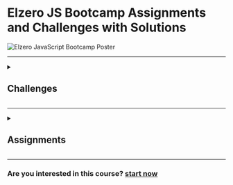 # Elzero JS Bootcamp Assignments and Challenges with Solutions
![Elzero JavaScript Bootcamp Poster](https://github.com/Nzer551/Elzero-JS-Bootcamp/blob/master/Image/JS-Bootcamp.png)
<hr/>
<details>
<summary>
 
## Challenges
 
</summary>

- :white_check_mark: [Variable and concatenation challenge](https://codepen.io/Sideman/pen/abaOQrd)
- :white_check_mark: [Operators challenge](https://codepen.io/Sideman/pen/OJoVroq)
- :white_check_mark: [Number challenge](https://codepen.io/Sideman/pen/RwYWprL)
- :white_check_mark: [String challenge](https://codepen.io/Sideman/pen/ZEMbeWz)
- :white_check_mark: [If condition challenge](https://codepen.io/Sideman/pen/xxawqOO)
- :white_check_mark: [Switch and if condition challenge](https://codepen.io/Sideman/pen/RwYWpox)
- :white_check_mark: [Array challenge](https://codepen.io/Sideman/pen/mdGeWRX)
- :white_check_mark: [Loop challenge](https://codepen.io/Sideman/pen/KKxdWaL)
- :white_check_mark: [Random arguments function challenge](https://codepen.io/Sideman/pen/MWqapmW)
- :white_check_mark: [Arrow function challenge](https://codepen.io/Sideman/pen/PodPpmB)
- :white_check_mark: [Higher order function challenge](https://codepen.io/Sideman/pen/zYJvZzq)
- :white_check_mark: [DOM challenge](https://codepen.io/Sideman/pen/QWVjpgP)
- :white_check_mark: [BOM(to do list) challenge](https://codepen.io/Sideman/pen/rNZOyrL)
- :white_check_mark: [Destructuring challenge](https://codepen.io/Sideman/pen/GRXpWXX)
- :white_check_mark: [Map and set challenge](https://codepen.io/Sideman/pen/abavJRW)
- :white_check_mark: [Regular expressions challenge](https://codepen.io/Sideman/pen/bGxVqmy)
- :white_check_mark: [Add product to page practice](https://codepen.io/Sideman/pen/WNgQpYV)

</details><hr/>

<details>
  
<summary>

## Assignments

</summary>

<details>
<summary>
:white_check_mark: Week 001 - Introduction
</summary><br/>

[Lessons from 1>>>9 Assignments](https://elzero.org/javascript-bootcamp-assignments-lesson-from-001-to-009/)
1. [Assignment 1](https://codepen.io/Sideman/pen/gOdbdvy)
2. [Assignment 2](https://codepen.io/Sideman/pen/MWqYPLB)
3. [Assignment 3](https://codepen.io/Sideman/pen/vYzEVwG)
4. [Assignment 4](https://codepen.io/Sideman/pen/XWPJxwG)
5. [Assignment 5](https://codepen.io/Sideman/pen/VwGYEJe)
6. [Assignment 6](https://codepen.io/Sideman/pen/poOvxXZ)
  
</details>

<details>
<summary>
:white_check_mark: Week 002 - Data Types And Variables
</summary><br/>
  
[Lessons from 10>>>17 Assignments](https://elzero.org/javascript-bootcamp-assignments-lesson-from-010-to-017/)
1. [Assignment 1](https://codepen.io/Sideman/pen/VwGYoKQ)
2. [Assignment 2](https://codepen.io/Sideman/pen/GRXgVmw)
3. [Assignment 3](https://codepen.io/Sideman/pen/RwYNXgY)
4. [Assignment 4](https://codepen.io/Sideman/pen/mdGyNMz)
  
</details>

<details>
<summary>
:white_check_mark: Week 003 - Operators
</summary><br/>
  
[Lessons from 18>>>22 Assignments](https://elzero.org/javascript-bootcamp-assignments-lesson-from-018-to-022/)
1. [Assignment 1](https://codepen.io/Sideman/pen/dyqoGNJ)
2. [Assignment 2](https://codepen.io/Sideman/pen/rNZVxyM)
3. [Assignment 3](https://codepen.io/Sideman/pen/abaOdWW)
4. [Assignment 4](https://codepen.io/Sideman/pen/PodqZmX)
  
</details>

<details>
<summary>
:white_check_mark: Week 004 - Numbers
</summary><br/>
  
[Lessons from 23>>>26 Assignments](https://elzero.org/javascript-bootcamp-assignments-lesson-from-023-to-026/)
1. [Assignment 1](https://codepen.io/Sideman/pen/ExejPew)
2. [Assignment 2](https://codepen.io/Sideman/pen/XWPbXxg)
3. [Assignment 3](https://codepen.io/Sideman/pen/gOdpPBy)
4. [Assignment 4](https://codepen.io/Sideman/pen/VwGLeVG)
5. [Assignment 5](https://codepen.io/Sideman/pen/KKxpzQX)
6. [Assignment 6](https://codepen.io/Sideman/pen/ExejKQd)
7. [Assignment 7](https://codepen.io/Sideman/pen/JjadXLx)
  
</details>

<details>
<summary>
:white_check_mark: Week 005 - Strings And Methods
</summary><br/>

[Lessons from 27>>>30 Assignments](https://elzero.org/javascript-bootcamp-assignments-lesson-from-027-to-030/)
1. [Assignment 1](https://codepen.io/Sideman/pen/XWPbdqP)
2. [Assignment 2](https://codepen.io/Sideman/pen/abaONGP)
  
</details>

<details>
<summary>
:white_check_mark: Week 006 - Comparison & Logical Operators
</summary><br/>
  
[Lessons from 31>>>32 Assignments](https://elzero.org/javascript-bootcamp-assignments-lesson-from-031-to-032/)
1. [Assignment 1](https://codepen.io/Sideman/pen/WNgvwKO)
2. [Assignment 2](https://codepen.io/Sideman/pen/ZEMGWjo)
3. [Assignment 3](https://codepen.io/Sideman/pen/xxaGVJM)
  
</details>

<details>
<summary>
:white_check_mark: Week 007 - If Condition
</summary><br/>
  
[Lessons from 33>>>37 Assignments](https://elzero.org/javascript-bootcamp-assignments-lesson-from-033-to-037/)
1. [Assignment 1](https://codepen.io/Sideman/pen/abaONaX)
2. [Assignment 2](https://codepen.io/Sideman/pen/mdGJPzV)
3. [Assignment 3](https://codepen.io/Sideman/pen/ExejKdG)
4. [Assignment 4](https://codepen.io/Sideman/pen/PodqNxG)
  
</details>

<details>
<summary>
:white_check_mark: Week 008 - Switch Statement
</summary><br/>
  
[Lessons from 38>>>39 Assignments](https://elzero.org/javascript-bootcamp-assignments-lesson-from-038-to-039/)
1. [Assignment 1](https://codepen.io/Sideman/pen/bGxdpOW)
  
</details>

<details>
<summary>
:white_check_mark: Week 009 - Arrays And Methods
</summary><br/>
  
[Lessons from 40>>>47 Assignments](https://elzero.org/javascript-bootcamp-assignments-lesson-from-040-to-047/)
1. [Assignment 1](https://codepen.io/Sideman/pen/RwYPavr)
2. [Assignment 2](https://codepen.io/Sideman/pen/WNgvwPZ)
3. [Assignment 3](https://codepen.io/Sideman/pen/XWPbdOy)
4. [Assignment 4](https://codepen.io/Sideman/pen/dyqoMry)
5. [Assignment 5](https://codepen.io/Sideman/pen/bGxdpZR)
6. [Assignment 6](https://codepen.io/Sideman/pen/ExejKMr)
  
</details>

<details>
<summary>
:white_check_mark: Week 010 - Loop - For
</summary><br/>
  
[Lessons from 48>>>53 Assignments](https://elzero.org/javascript-bootcamp-assignments-lesson-from-048-to-053/)
1. [Assignment 1](https://codepen.io/Sideman/pen/WNgvZpG)
2. [Assignment 2](https://codepen.io/Sideman/pen/xxaGXqa)
3. [Assignment 3](https://codepen.io/Sideman/pen/KKxpXmm)
4. [Assignment 4](https://codepen.io/Sideman/pen/VwGLMbN)
5. [Assignment 5](https://codepen.io/Sideman/pen/poOJWww)
6. [Assignment 6](https://codepen.io/Sideman/pen/RwYPLgX)
7. [Assignment 7](https://codepen.io/Sideman/pen/ZEMGXJv)
  
</details>

<details>
<summary>
:white_check_mark: Week 011 - Loop - While
</summary><br/>
  
[Lessons from 54>>>56 Assignments](https://elzero.org/javascript-bootcamp-assignments-lesson-from-054-to-056/)
1. [Assignment 1](https://codepen.io/Sideman/pen/OJoVxxM)
  
</details>

<details>
<summary>
:white_check_mark: Week 012 - Function And Parameters
</summary><br/>
  
[Lessons from 57>>>63 Assignments](https://elzero.org/javascript-bootcamp-assignments-lesson-from-057-to-063/)
1. [Assignment 1](https://codepen.io/Sideman/pen/LYJVzzq)
2. [Assignment 2](https://codepen.io/Sideman/pen/BaONwmK)
3. [Assignment 3](https://codepen.io/Sideman/pen/ZEMGXav)
4. [Assignment 4](https://codepen.io/Sideman/pen/YzOXrEo)
5. [Assignment 5](https://codepen.io/Sideman/pen/YzOXrYm)
6. [Assignment 6](https://codepen.io/Sideman/pen/yLxNzvP)
  
</details>

<details>
<summary>
:white_check_mark: Week 013 - Function And Scopes
</summary><br/>
  
[Lessons from 64>>>70 Assignments](https://elzero.org/javascript-bootcamp-assignments-lesson-from-064-to-070/)
1. [Assignment 1](https://codepen.io/Sideman/pen/vYzOejB)
2. [Assignment 2](https://codepen.io/Sideman/pen/yLxNzjP)
3. [Assignment 3](https://codepen.io/Sideman/pen/dyqoVeB)
4. [Assignment 4](https://codepen.io/Sideman/pen/jOvPGKL)
  
</details>

<details>
<summary>
:white_check_mark: Week 014 - Higher Order Functions
</summary><br/>
  
[Lessons from 71>>>78 Assignments](https://elzero.org/javascript-bootcamp-assignments-lesson-from-071-to-078/)
1. [Assignment 1](https://codepen.io/Sideman/pen/jOvPGpL)
2. [Assignment 2](https://codepen.io/Sideman/pen/mdGJBGJ)
3. [Assignment 3](https://codepen.io/Sideman/pen/ZEMGXMo)
4. [Assignment 4](https://codepen.io/Sideman/pen/qBMdPMw)
5. [Assignment 5](https://codepen.io/Sideman/pen/QWVbqZM)
  
</details>

<details>
<summary>
:white_check_mark: Week 015 - Objects And Methods
</summary><br/>
  
[Lessons from 79>>>85 Assignments](https://elzero.org/javascript-bootcamp-assignments-lesson-from-079-to-085/)
1. [Assignment 1](https://codepen.io/Sideman/pen/GRXJMwo)
2. [Assignment 2](https://codepen.io/Sideman/pen/xxaGXQM)
3. [Assignment 3](https://codepen.io/Sideman/pen/KKxpXby)
4. [Assignment 4](https://codepen.io/Sideman/pen/YzOXrBP)
  
</details>

<details>
<summary>
:white_check_mark: Week 016 - Document Object Model
</summary><br/>

[Lessons from 86>>>93 Assignments](https://elzero.org/javascript-bootcamp-assignments-lesson-from-086-to-093/)
1. [Assignment 1](https://codepen.io/Sideman/pen/WNgvZmE)
2. [Assignment 2](https://codepen.io/Sideman/pen/oNPXGRv)
3. [Assignment 3](https://codepen.io/Sideman/pen/YzOXroX)
4. [Assignment 4](https://codepen.io/Sideman/pen/jOvPGgY)
5. [Assignment 5](https://codepen.io/Sideman/pen/ZEMGazM)
6. [Assignment 6](https://codepen.io/Sideman/pen/OJoVOVm)
  
</details>

<details>
<summary>
:white_check_mark: Week 017 - Document Object Model
</summary><br/>
  
[Lessons from 94>>>101 Assignments](https://elzero.org/javascript-bootcamp-assignments-lesson-from-094-to-101/)
1. [Assignment 1](https://codepen.io/Sideman/pen/BaONmKd)
2. [Assignment 2](https://codepen.io/Sideman/pen/XWPbzKG)
3. [Assignment 3](https://codepen.io/Sideman/pen/JjadObj)
4. [Assignment 4](https://codepen.io/Sideman/pen/VwGLryK)
5. [Assignment 5](https://codepen.io/Sideman/pen/oNPXoEL)
  
</details>

<details>
<summary>
:white_check_mark: Week 018 - Browser Object Model
</summary><br/>
  
[Lessons from 102>>>110 Assignments](https://elzero.org/javascript-bootcamp-assignments-lesson-from-102-to-110/)
1. [Assignment 1](https://codepen.io/Sideman/pen/NWLqwMz)
2. [Assignment 2](https://codepen.io/Sideman/pen/oNPXoyz)
3. [Assignment 3](https://codepen.io/Sideman/pen/oNPXoMz)
4. [Assignment 4](https://codepen.io/Sideman/pen/xxaGPaw)
5. [Assignment 5](https://codepen.io/Sideman/pen/oNPXoaY)
  
</details>

<details>
<summary>
:white_check_mark: Week 019 - Browser Object Model
</summary><br/>
  
[Lessons from 111>>>114 Assignments](https://elzero.org/javascript-bootcamp-assignments-lesson-from-111-to-114/)
1. [Assignment 1](https://codepen.io/Sideman/pen/XWPbzQJ)
2. [Assignment 2](https://codepen.io/Sideman/pen/WNgvXBL)
  
</details>

<details>
<summary>
:white_check_mark: Week 020 - Destructuring
</summary><br/>
  
[Lessons from 115>>>122 Assignments](https://elzero.org/javascript-bootcamp-assignments-lesson-from-115-to-122/)
1. [Assignment 1](https://codepen.io/Sideman/pen/RwYPjzj)
2. [Assignment 2](https://codepen.io/Sideman/pen/VwGLroW)
3. [Assignment 3](https://codepen.io/Sideman/pen/yLxNPmd)
4. [Assignment 4](https://codepen.io/Sideman/pen/zYJGpYr)
5. [Assignment 5](https://codepen.io/Sideman/pen/bGxdaNQ)
  
</details>

<details>
<summary>
:white_check_mark: Week 021 - Map And Set
</summary><br/>

[Lessons from 123>>>133 Assignments](https://elzero.org/javascript-bootcamp-assignments-lesson-from-123-to-133/)
1. [Assignment 1](https://codepen.io/Sideman/pen/abaOjGz)
2. [Assignment 2](https://codepen.io/Sideman/pen/PodqBeO)
3. [Assignment 3](https://codepen.io/Sideman/pen/NWLqBzz)
4. [Assignment 4](https://codepen.io/Sideman/pen/LYJVBBN)
5. [Assignment 5](https://codepen.io/Sideman/pen/WNgvKgg)
6. [Assignment 6](https://codepen.io/Sideman/pen/KKxpBGb)
7. [Assignment 7](https://codepen.io/Sideman/pen/GRXJBwM)
  
</details>

<details>
<summary>
:white_check_mark: Week 022 - Regular Expression
</summary><br/>
  
[Lessons from 134>>>146 Assignments](https://elzero.org/javascript-bootcamp-assignments-lesson-from-134-to-146/)
1. [Assignment 1](https://codepen.io/Sideman/pen/PodqBXQ)
2. [Assignment 2](https://codepen.io/Sideman/pen/abaOjXv)
3. [Assignment 3](https://codepen.io/Sideman/pen/NWLqBoL)
4. [Assignment 4](https://codepen.io/Sideman/pen/LYJVBaR)
5. [Assignment 5](https://codepen.io/Sideman/pen/WNgvKma)
  
</details>

<details>
<summary>
:white_check_mark: Week 023 - Object Oriented Programming
</summary><br/>

[Lessons from 147>>>158 Assignments](https://elzero.org/javascript-bootcamp-assignments-lesson-from-147-to-158/)
1. [Assignment 1](https://codepen.io/Sideman/pen/ExejexP)
2. [Assignment 2](https://codepen.io/Sideman/pen/KKxpxwL)
3. [Assignment 3](https://codepen.io/Sideman/pen/qBMdMOR)
4. [Assignment 4](https://codepen.io/Sideman/pen/MWqwqKW)
5. [Assignment 5](https://codepen.io/Sideman/pen/wvEaEMQ)
  
</details>

<details>
<summary>
:white_check_mark: Week 024 - Date, Generators, Modules
</summary><br/>

[Lessons from 159>>>168 Assignments](https://elzero.org/javascript-bootcamp-assignments-lesson-from-159-to-168/)
1. [Assignment 1](https://codepen.io/Sideman/pen/JjadaKE)
2. [Assignment 2](https://codepen.io/Sideman/pen/xxaGaEg)
3. [Assignment 3](https://codepen.io/Sideman/pen/zYJGJoB)
4. [Assignment 4](https://codepen.io/Sideman/pen/BaONOQG)
5. [Assignment 5](https://codepen.io/Sideman/pen/ExejeZg)
6. [Assignment 6](https://codepen.io/Sideman/pen/abaOaJp)
7. [Assignment 7](https://codepen.io/Sideman/pen/MWqwqmw)
8. [Assignment 8](https://codepen.io/Sideman/pen/GRXJwpj)
  
</details>

<details>
<summary>
:white_check_mark: Week 025 - AJAX And JSON
</summary><br/>
  
[Lessons from 169>>>178 Assignments](https://elzero.org/javascript-bootcamp-assignments-lesson-from-169-to-178/)
1. [Assignment 1](https://github.com/Nzer551/Elzero-JS-Bootcamp/blob/82fa7a69211fab8585ec71884b68a44ed699fca7/Week%20025%20-%20AJAX%20And%20JSON/json/assignment-01-articles.json)
2. [Assignment 2](https://github.com/Nzer551/Elzero-JS-Bootcamp/blob/82fa7a69211fab8585ec71884b68a44ed699fca7/Week%20025%20-%20AJAX%20And%20JSON/js/assignment-02.js)
3. [Assignment 3](https://github.com/Nzer551/Elzero-JS-Bootcamp/blob/82fa7a69211fab8585ec71884b68a44ed699fca7/Week%20025%20-%20AJAX%20And%20JSON/js/assignment-03.js)
4. [Assignment 4](https://github.com/Nzer551/Elzero-JS-Bootcamp/blob/82fa7a69211fab8585ec71884b68a44ed699fca7/Week%20025%20-%20AJAX%20And%20JSON/js/assignment-04.js)
  
</details>

<details>
<summary>
:white_check_mark: Week 026 - Promises
</summary><br/>

[Lessons from 179>>>188 Assignments](https://elzero.org/javascript-bootcamp-assignments-lesson-from-179-to-188/)
1. [Assignment 1](https://github.com/Nzer551/Elzero-JS-Bootcamp/blob/663b0c2bd3cf195455e2f48d216668123b239025/Week%20026%20-%20Promises/js/assignment-01.js)
2. [Assignment 2](https://github.com/Nzer551/Elzero-JS-Bootcamp/blob/663b0c2bd3cf195455e2f48d216668123b239025/Week%20026%20-%20Promises/js/assignment-02.js)
  
</details>

</details><hr/>

### Are you interested in this course? [start now](https://www.youtube.com/c/ElzeroInfo)
